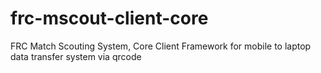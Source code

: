 # frc-mscout-client-core
FRC Match Scouting System, Core Client Framework for mobile to laptop data transfer system via qrcode
